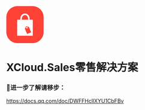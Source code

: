 <img src='./images/logo-sm.png' width='100px' />

# XCloud.Sales零售解决方案

### 👋进一步了解请移步：

https://docs.qq.com/doc/DWFFHcllXYU1CbFBv
